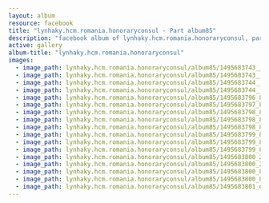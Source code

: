 ```yaml
---
layout: album
resource: facebook
title: "lynhaky.hcm.romania.honoraryconsul - Part album85"
description: "facebook album of lynhaky.hcm.romania.honoraryconsul, part album85."
active: gallery
album-title: "lynhaky.hcm.romania.honoraryconsul"
images:
  - image_path: lynhaky.hcm.romania.honoraryconsul/album85/1495683743__dsc0122.jpg
  - image_path: lynhaky.hcm.romania.honoraryconsul/album85/1495683743__mg_7595.jpg
  - image_path: lynhaky.hcm.romania.honoraryconsul/album85/1495683744__mg_7609.jpg
  - image_path: lynhaky.hcm.romania.honoraryconsul/album85/1495683744__mg_7612.jpg
  - image_path: lynhaky.hcm.romania.honoraryconsul/album85/1495683796_8u9a5234.jpg
  - image_path: lynhaky.hcm.romania.honoraryconsul/album85/1495683797_8u9a5241.jpg
  - image_path: lynhaky.hcm.romania.honoraryconsul/album85/1495683798_8u9a5255.jpg
  - image_path: lynhaky.hcm.romania.honoraryconsul/album85/1495683798_8u9a5274.jpg
  - image_path: lynhaky.hcm.romania.honoraryconsul/album85/1495683798_8u9a5278.jpg
  - image_path: lynhaky.hcm.romania.honoraryconsul/album85/1495683799_8u9a5294.jpg
  - image_path: lynhaky.hcm.romania.honoraryconsul/album85/1495683799_8u9a5295.jpg
  - image_path: lynhaky.hcm.romania.honoraryconsul/album85/1495683799_8u9a5304.jpg
  - image_path: lynhaky.hcm.romania.honoraryconsul/album85/1495683800_2017_05_20_120battementsparminutepremiere_181317a.jpg
  - image_path: lynhaky.hcm.romania.honoraryconsul/album85/1495683800_2017_05_20_120battementsparminutepremiere_181724.jpg
  - image_path: lynhaky.hcm.romania.honoraryconsul/album85/1495683800_8u9a5325.jpg
  - image_path: lynhaky.hcm.romania.honoraryconsul/album85/1495683800_8u9a5331.jpg
  - image_path: lynhaky.hcm.romania.honoraryconsul/album85/1495683801_dscf0909.jpg
---
```

